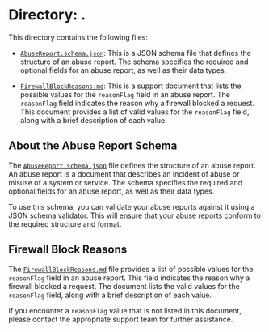 # Directory: .

This directory contains the following files:

- [`AbuseReport.schema.json`](./AbuseReport.schema.json): This is a JSON schema file that defines the structure of an abuse report. The schema specifies the required and optional fields for an abuse report, as well as their data types.

- [`FirewallBlockReasons.md`](./FirewallBlockReasons.md): This is a support document that lists the possible values for the `reasonFlag` field in an abuse report. The `reasonFlag` field indicates the reason why a firewall blocked a request. This document provides a list of valid values for the `reasonFlag` field, along with a brief description of each value.

## About the Abuse Report Schema

The [`AbuseReport.schema.json`](./AbuseReport.schema.json) file defines the structure of an abuse report. An abuse report is a document that describes an incident of abuse or misuse of a system or service. The schema specifies the required and optional fields for an abuse report, as well as their data types.

To use this schema, you can validate your abuse reports against it using a JSON schema validator. This will ensure that your abuse reports conform to the required structure and format.

## Firewall Block Reasons

The [`FirewallBlockReasons.md`](./FirewallBlockReasons.md) file provides a list of possible values for the `reasonFlag` field in an abuse report. This field indicates the reason why a firewall blocked a request. The document lists the valid values for the `reasonFlag` field, along with a brief description of each value.

If you encounter a `reasonFlag` value that is not listed in this document, please contact the appropriate support team for further assistance.

